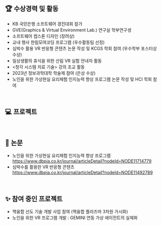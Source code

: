 ## :trophy: 수상경력 및 활동
- KB 국민은행 소프트웨어 경진대회 참가
- GVE(Graphics & Virtual Environment Lab.) 연구실 학부연구생
- 소프트웨어 캡스톤 디자인 (장려상)
- 교내 행사 한림모여코딩 프로그램 (우수활동팀 선정)
- 심박수 활용 VR 반응형 콘텐츠 논문 작성 및 KCGS 학회 참여 (우수학부 포스터상 수상)
- 일상생활의 휴식을 위한 산림 VR 실험 안내자 활동
- <청각 시스템 치료 기술> 강의 조교 활동
- 2023년 정보과학대학 학술제 참여 (은상 수상)
- 노인을 위한 가상현실 요리체험 인지능력 향상 프로그램 논문 작성 및 HCI 학회 참여
  
&nbsp;

## :computer: 프로젝트

&nbsp;

## :page_facing_up: 논문
- 노인을 위한 가상현실 요리체험 인지능력 향상 프로그램
https://www.dbpia.co.kr/journal/articleDetail?nodeId=NODE11714779
- 심박수를 활용한 VR 반응형 콘텐츠
https://www.dbpia.co.kr/journal/articleDetail?nodeId=NODE11492789

 &nbsp;

## :sparkles: 참여 중인 프로젝트
- 핵융합 선도 기술 개발 사업 참여 (핵융합 플라즈마 3차원 가시화)
- 노인을 위한 VR 프로그램 개발 : GEMINI 연동 가상 에이전트의 실체화
